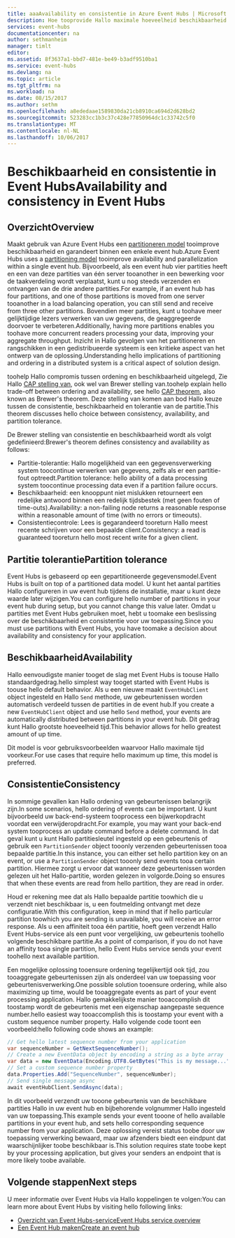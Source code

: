 ```yaml
---
title: aaaAvailability en consistentie in Azure Event Hubs | Microsoft Docs
description: Hoe tooprovide Hallo maximale hoeveelheid beschikbaarheid en consistentie met behulp van Azure Event Hubs partities.
services: event-hubs
documentationcenter: na
author: sethmanheim
manager: timlt
editor: 
ms.assetid: 8f3637a1-bbd7-481e-be49-b3adf9510ba1
ms.service: event-hubs
ms.devlang: na
ms.topic: article
ms.tgt_pltfrm: na
ms.workload: na
ms.date: 08/15/2017
ms.author: sethm
ms.openlocfilehash: a8ededaae1589830da21cb8910ca694d2d628bd2
ms.sourcegitcommit: 523283cc1b3c37c428e77850964dc1c33742c5f0
ms.translationtype: MT
ms.contentlocale: nl-NL
ms.lasthandoff: 10/06/2017
---
```

# <a name="availability-and-consistency-in-event-hubs"></a><span data-ttu-id="117a2-103">Beschikbaarheid en consistentie in Event Hubs</span><span class="sxs-lookup"><span data-stu-id="117a2-103">Availability and consistency in Event Hubs</span></span>

## <a name="overview"></a><span data-ttu-id="117a2-104">Overzicht</span><span class="sxs-lookup"><span data-stu-id="117a2-104">Overview</span></span>
<span data-ttu-id="117a2-105">Maakt gebruik van Azure Event Hubs een [partitioneren model](event-hubs-features.md#partitions) tooimprove beschikbaarheid en garandeert binnen een enkele event hub.</span><span class="sxs-lookup"><span data-stu-id="117a2-105">Azure Event Hubs uses a [partitioning model](event-hubs-features.md#partitions) tooimprove availability and parallelization within a single event hub.</span></span> <span data-ttu-id="117a2-106">Bijvoorbeeld, als een event hub vier partities heeft en een van deze partities van één server tooanother in een bewerking voor de taakverdeling wordt verplaatst, kunt u nog steeds verzenden en ontvangen van de drie andere partities.</span><span class="sxs-lookup"><span data-stu-id="117a2-106">For example, if an event hub has four partitions, and one of those partitions is moved from one server tooanother in a load balancing operation, you can still send and receive from three other partitions.</span></span> <span data-ttu-id="117a2-107">Bovendien meer partities, kunt u toohave meer gelijktijdige lezers verwerken van uw gegevens, de geaggregeerde doorvoer te verbeteren.</span><span class="sxs-lookup"><span data-stu-id="117a2-107">Additionally, having more partitions enables you toohave more concurrent readers processing your data, improving your aggregate throughput.</span></span> <span data-ttu-id="117a2-108">Inzicht in Hallo gevolgen van het partitioneren en rangschikken in een gedistribueerde systeem is een kritieke aspect van het ontwerp van de oplossing.</span><span class="sxs-lookup"><span data-stu-id="117a2-108">Understanding hello implications of partitioning and ordering in a distributed system is a critical aspect of solution design.</span></span>

<span data-ttu-id="117a2-109">toohelp Hallo compromis tussen ordening en beschikbaarheid uitgelegd, Zie Hallo [CAP stelling van](https://en.wikipedia.org/wiki/CAP_theorem), ook wel van Brewer stelling van.</span><span class="sxs-lookup"><span data-stu-id="117a2-109">toohelp explain hello trade-off between ordering and availability, see hello [CAP theorem](https://en.wikipedia.org/wiki/CAP_theorem), also known as Brewer's theorem.</span></span> <span data-ttu-id="117a2-110">Deze stelling van komen aan bod Hallo keuze tussen de consistentie, beschikbaarheid en tolerantie van de partitie.</span><span class="sxs-lookup"><span data-stu-id="117a2-110">This theorem discusses hello choice between consistency, availability, and partition tolerance.</span></span>

<span data-ttu-id="117a2-111">De Brewer stelling van consistentie en beschikbaarheid wordt als volgt gedefinieerd:</span><span class="sxs-lookup"><span data-stu-id="117a2-111">Brewer's theorem defines consistency and availability as follows:</span></span>
* <span data-ttu-id="117a2-112">Partitie-tolerantie: Hallo mogelijkheid van een gegevensverwerking system toocontinue verwerken van gegevens, zelfs als er een partitie-fout optreedt.</span><span class="sxs-lookup"><span data-stu-id="117a2-112">Partition tolerance: hello ability of a data processing system toocontinue processing data even if a partition failure occurs.</span></span>
* <span data-ttu-id="117a2-113">Beschikbaarheid: een knooppunt niet mislukken retourneert een redelijke antwoord binnen een redelijk tijdsbestek (met geen fouten of time-outs).</span><span class="sxs-lookup"><span data-stu-id="117a2-113">Availability: a non-failing node returns a reasonable response within a reasonable amount of time (with no errors or timeouts).</span></span>
* <span data-ttu-id="117a2-114">Consistentiecontrole: Lees is gegarandeerd tooreturn Hallo meest recente schrijven voor een bepaalde client.</span><span class="sxs-lookup"><span data-stu-id="117a2-114">Consistency: a read is guaranteed tooreturn hello most recent write for a given client.</span></span>

## <a name="partition-tolerance"></a><span data-ttu-id="117a2-115">Partitie tolerantie</span><span class="sxs-lookup"><span data-stu-id="117a2-115">Partition tolerance</span></span>
<span data-ttu-id="117a2-116">Event Hubs is gebaseerd op een gepartitioneerde gegevensmodel.</span><span class="sxs-lookup"><span data-stu-id="117a2-116">Event Hubs is built on top of a partitioned data model.</span></span> <span data-ttu-id="117a2-117">U kunt het aantal partities Hallo configureren in uw event hub tijdens de installatie, maar u kunt deze waarde later wijzigen.</span><span class="sxs-lookup"><span data-stu-id="117a2-117">You can configure hello number of partitions in your event hub during setup, but you cannot change this value later.</span></span> <span data-ttu-id="117a2-118">Omdat u partities met Event Hubs gebruiken moet, hebt u toomake een beslissing over de beschikbaarheid en consistentie voor uw toepassing.</span><span class="sxs-lookup"><span data-stu-id="117a2-118">Since you must use partitions with Event Hubs, you have toomake a decision about availability and consistency for your application.</span></span>

## <a name="availability"></a><span data-ttu-id="117a2-119">Beschikbaarheid</span><span class="sxs-lookup"><span data-stu-id="117a2-119">Availability</span></span>
<span data-ttu-id="117a2-120">Hallo eenvoudigste manier tooget de slag met Event Hubs is toouse Hallo standaardgedrag.</span><span class="sxs-lookup"><span data-stu-id="117a2-120">hello simplest way tooget started with Event Hubs is toouse hello default behavior.</span></span> <span data-ttu-id="117a2-121">Als u een nieuwe maakt `EventHubClient` object ingesteld en Hallo `Send` methode, uw gebeurtenissen worden automatisch verdeeld tussen de partities in de event hub.</span><span class="sxs-lookup"><span data-stu-id="117a2-121">If you create a new `EventHubClient` object and use hello `Send` method, your events are automatically distributed between partitions in your event hub.</span></span> <span data-ttu-id="117a2-122">Dit gedrag kunt Hallo grootste hoeveelheid tijd.</span><span class="sxs-lookup"><span data-stu-id="117a2-122">This behavior allows for hello greatest amount of up time.</span></span>

<span data-ttu-id="117a2-123">Dit model is voor gebruiksvoorbeelden waarvoor Hallo maximale tijd voorkeur.</span><span class="sxs-lookup"><span data-stu-id="117a2-123">For use cases that require hello maximum up time, this model is preferred.</span></span>

## <a name="consistency"></a><span data-ttu-id="117a2-124">Consistentie</span><span class="sxs-lookup"><span data-stu-id="117a2-124">Consistency</span></span>
<span data-ttu-id="117a2-125">In sommige gevallen kan Hallo ordening van gebeurtenissen belangrijk zijn.</span><span class="sxs-lookup"><span data-stu-id="117a2-125">In some scenarios, hello ordering of events can be important.</span></span> <span data-ttu-id="117a2-126">U kunt bijvoorbeeld uw back-end-systeem tooprocess een bijwerkopdracht voordat een verwijderopdracht.</span><span class="sxs-lookup"><span data-stu-id="117a2-126">For example, you may want your back-end system tooprocess an update command before a delete command.</span></span> <span data-ttu-id="117a2-127">In dat geval kunt u kunt Hallo partitiesleutel ingesteld op een gebeurtenis of gebruik een `PartitionSender` object tooonly verzenden gebeurtenissen tooa bepaalde partitie.</span><span class="sxs-lookup"><span data-stu-id="117a2-127">In this instance, you can either set hello partition key on an event, or use a `PartitionSender` object tooonly send events tooa certain partition.</span></span> <span data-ttu-id="117a2-128">Hiermee zorgt u ervoor dat wanneer deze gebeurtenissen worden gelezen uit het Hallo-partitie, worden gelezen in volgorde.</span><span class="sxs-lookup"><span data-stu-id="117a2-128">Doing so ensures that when these events are read from hello partition, they are read in order.</span></span>

<span data-ttu-id="117a2-129">Houd er rekening mee dat als Hallo bepaalde partitie toowhich die u verzendt niet beschikbaar is, u een foutmelding ontvangt met deze configuratie.</span><span class="sxs-lookup"><span data-stu-id="117a2-129">With this configuration, keep in mind that if hello particular partition toowhich you are sending is unavailable, you will receive an error response.</span></span> <span data-ttu-id="117a2-130">Als u een affiniteit tooa één partitie, hoeft geen verzendt Hallo Event Hubs-service als een punt voor vergelijking, uw gebeurtenis toohello volgende beschikbare partitie.</span><span class="sxs-lookup"><span data-stu-id="117a2-130">As a point of comparison, if you do not have an affinity tooa single partition, hello Event Hubs service sends your event toohello next available partition.</span></span>

<span data-ttu-id="117a2-131">Een mogelijke oplossing tooensure ordening tegelijkertijd ook tijd, zou tooaggregate gebeurtenissen zijn als onderdeel van uw toepassing voor gebeurtenisverwerking.</span><span class="sxs-lookup"><span data-stu-id="117a2-131">One possible solution tooensure ordering, while also maximizing up time, would be tooaggregate events as part of your event processing application.</span></span> <span data-ttu-id="117a2-132">Hallo gemakkelijkste manier tooaccomplish dit toostamp wordt de gebeurtenis met een eigenschap aangepaste sequence number.</span><span class="sxs-lookup"><span data-stu-id="117a2-132">hello easiest way tooaccomplish this is toostamp your event with a custom sequence number property.</span></span> <span data-ttu-id="117a2-133">Hallo volgende code toont een voorbeeld:</span><span class="sxs-lookup"><span data-stu-id="117a2-133">hello following code shows an example:</span></span>

```csharp
// Get hello latest sequence number from your application
var sequenceNumber = GetNextSequenceNumber();
// Create a new EventData object by encoding a string as a byte array
var data = new EventData(Encoding.UTF8.GetBytes("This is my message..."));
// Set a custom sequence number property
data.Properties.Add("SequenceNumber", sequenceNumber);
// Send single message async
await eventHubClient.SendAsync(data);
```

<span data-ttu-id="117a2-134">In dit voorbeeld verzendt uw tooone gebeurtenis van de beschikbare partities Hallo in uw event hub en bijbehorende volgnummer Hallo ingesteld van uw toepassing.</span><span class="sxs-lookup"><span data-stu-id="117a2-134">This example sends your event tooone of hello available partitions in your event hub, and sets hello corresponding sequence number from your application.</span></span> <span data-ttu-id="117a2-135">Deze oplossing vereist status toobe door uw toepassing verwerking bewaard, maar uw afzenders biedt een eindpunt dat waarschijnlijker toobe beschikbaar is.</span><span class="sxs-lookup"><span data-stu-id="117a2-135">This solution requires state toobe kept by your processing application, but gives your senders an endpoint that is more likely toobe available.</span></span>

## <a name="next-steps"></a><span data-ttu-id="117a2-136">Volgende stappen</span><span class="sxs-lookup"><span data-stu-id="117a2-136">Next steps</span></span>
<span data-ttu-id="117a2-137">U meer informatie over Event Hubs via Hallo koppelingen te volgen:</span><span class="sxs-lookup"><span data-stu-id="117a2-137">You can learn more about Event Hubs by visiting hello following links:</span></span>

* [<span data-ttu-id="117a2-138">Overzicht van Event Hubs-service</span><span class="sxs-lookup"><span data-stu-id="117a2-138">Event Hubs service overview</span></span>](event-hubs-what-is-event-hubs.md)
* [<span data-ttu-id="117a2-139">Een Event Hub maken</span><span class="sxs-lookup"><span data-stu-id="117a2-139">Create an event hub</span></span>](event-hubs-create.md)
